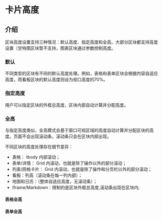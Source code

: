# 卡片高度

## 介绍

区块高度设置支持三种情况：默认高度、指定高度和全高。大部分区块都支持高度设置（甘特图区块暂不支持，图表区块通过参数控制高度。

### 默认

不同类型的区块有不同的默认高度处理。例如，表格和表单区块会根据内容自适应高度，而看板区块的默认高度则设为视口高度的70%。
### 指定高度

用户可以指定区块的外框总高度，区块内部自动计算并分配高度。


### 全高

与指定高度类似，全高模式会基于窗口可视区域的高度自动计算并分配区块的高度。页面不会出现滚动条，滚动条只会在区块内部出现。

不同区块的高度处理存在细节差异：

- 表格： tbody 内部滚动；
- 表单/详情： Grid 内滚动，也就是除了操作以外的部分滚动；
- 列表/网格卡片： Grid 内滚动，也就是除了操作和分页栏以外的部分滚动；
- 看板：列高（滚动条在每一列内部）；
- 地图和日历：（整体自适应高度，无滚动条）；
- Iframe/Markdown：限制的是区块外框总高度,滚动条出现在区块内;

#### 表格全高


#### 表单全高
